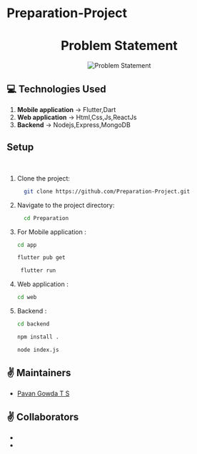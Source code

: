 # Preparation-Project

<div align="center">
 <span>
  <h1>Problem Statement</h1>
 <img src="https://github.com/pavants777/Preparation-Project/blob/main/Images/CLC.png" alt="Problem Statement" height="auto" />
 </span>
 </div>



## :computer: Technologies Used

1.  **Mobile application** -> Flutter,Dart
2.  **Web application** -> Html,Css,Js,ReactJs
3.  **Backend** -> Nodejs,Express,MongoDB 


## Setup

<br>

1. Clone the project:

    ```bash
      git clone https://github.com/Preparation-Project.git
    ```

2. Navigate to the project directory:

    ```bash
      cd Preparation
    ```
3. For Mobile application :
   ```bash
   cd app
   ```
   ```bash
   flutter pub get
   ```
   ```bash
    flutter run
    ```

4. Web application :
    ```bash
    cd web
    ```

5. Backend :
   ```bash
   cd backend
   ```
   ```bash
   npm install .
   ```
   ```bash
   node index.js
   ```


## :v: Maintainers

-   [Pavan Gowda T S](https://github.com/pavants777)

## :v: Collaborators 

-  
-  
